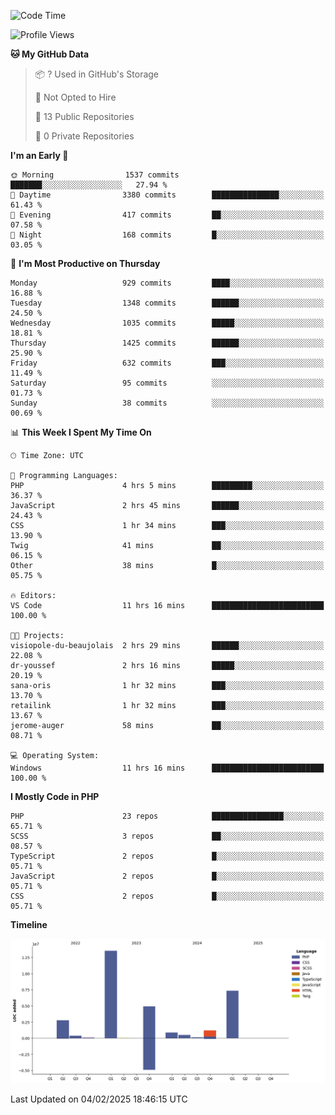 <!--START_SECTION:waka-->
![Code Time](http://img.shields.io/badge/Code%20Time-2%2C212%20hrs%2048%20mins-blue)

![Profile Views](http://img.shields.io/badge/Profile%20Views-0-blue)

**🐱 My GitHub Data** 

> 📦 ? Used in GitHub's Storage 
 > 
> 🚫 Not Opted to Hire
 > 
> 📜 13 Public Repositories 
 > 
> 🔑 0 Private Repositories 
 > 
**I'm an Early 🐤** 

```text
🌞 Morning                1537 commits        ███████░░░░░░░░░░░░░░░░░░   27.94 % 
🌆 Daytime                3380 commits        ███████████████░░░░░░░░░░   61.43 % 
🌃 Evening                417 commits         ██░░░░░░░░░░░░░░░░░░░░░░░   07.58 % 
🌙 Night                  168 commits         █░░░░░░░░░░░░░░░░░░░░░░░░   03.05 % 
```
📅 **I'm Most Productive on Thursday** 

```text
Monday                   929 commits         ████░░░░░░░░░░░░░░░░░░░░░   16.88 % 
Tuesday                  1348 commits        ██████░░░░░░░░░░░░░░░░░░░   24.50 % 
Wednesday                1035 commits        █████░░░░░░░░░░░░░░░░░░░░   18.81 % 
Thursday                 1425 commits        ██████░░░░░░░░░░░░░░░░░░░   25.90 % 
Friday                   632 commits         ███░░░░░░░░░░░░░░░░░░░░░░   11.49 % 
Saturday                 95 commits          ░░░░░░░░░░░░░░░░░░░░░░░░░   01.73 % 
Sunday                   38 commits          ░░░░░░░░░░░░░░░░░░░░░░░░░   00.69 % 
```


📊 **This Week I Spent My Time On** 

```text
🕑︎ Time Zone: UTC

💬 Programming Languages: 
PHP                      4 hrs 5 mins        █████████░░░░░░░░░░░░░░░░   36.37 % 
JavaScript               2 hrs 45 mins       ██████░░░░░░░░░░░░░░░░░░░   24.43 % 
CSS                      1 hr 34 mins        ███░░░░░░░░░░░░░░░░░░░░░░   13.90 % 
Twig                     41 mins             ██░░░░░░░░░░░░░░░░░░░░░░░   06.15 % 
Other                    38 mins             █░░░░░░░░░░░░░░░░░░░░░░░░   05.75 % 

🔥 Editors: 
VS Code                  11 hrs 16 mins      █████████████████████████   100.00 % 

🐱‍💻 Projects: 
visiopole-du-beaujolais  2 hrs 29 mins       ██████░░░░░░░░░░░░░░░░░░░   22.08 % 
dr-youssef               2 hrs 16 mins       █████░░░░░░░░░░░░░░░░░░░░   20.19 % 
sana-oris                1 hr 32 mins        ███░░░░░░░░░░░░░░░░░░░░░░   13.70 % 
retailink                1 hr 32 mins        ███░░░░░░░░░░░░░░░░░░░░░░   13.67 % 
jerome-auger             58 mins             ██░░░░░░░░░░░░░░░░░░░░░░░   08.71 % 

💻 Operating System: 
Windows                  11 hrs 16 mins      █████████████████████████   100.00 % 
```

**I Mostly Code in PHP** 

```text
PHP                      23 repos            ████████████████░░░░░░░░░   65.71 % 
SCSS                     3 repos             ██░░░░░░░░░░░░░░░░░░░░░░░   08.57 % 
TypeScript               2 repos             █░░░░░░░░░░░░░░░░░░░░░░░░   05.71 % 
JavaScript               2 repos             █░░░░░░░░░░░░░░░░░░░░░░░░   05.71 % 
CSS                      2 repos             █░░░░░░░░░░░░░░░░░░░░░░░░   05.71 % 
```



**Timeline**

![Lines of Code chart](https://raw.githubusercontent.com/tahar-elgunaoui/tahar-elgunaoui/main/assets/bar_graph.png)


 Last Updated on 04/02/2025 18:46:15 UTC
<!--END_SECTION:waka-->
